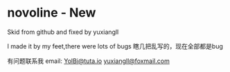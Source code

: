 # novoline - New
Skid from github and fixed by yuxiangll

I made it by my feet,there were lots of bugs 
瞎几把乱写的，现在全部都是bug


有问题联系我
email:
    YolBi@tuta.io
    yuxiangll@foxmail.com
